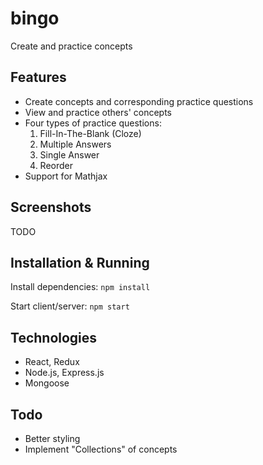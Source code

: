 # bingo

Create and practice concepts

## Features

* Create concepts and corresponding practice questions
* View and practice others' concepts
* Four types of practice questions:
    1. Fill-In-The-Blank (Cloze)
    2. Multiple Answers
    3. Single Answer
    4. Reorder
* Support for Mathjax
	
## Screenshots

TODO

## Installation & Running

Install dependencies:
`
npm install
`

Start client/server:
`
npm start
`

## Technologies

* React, Redux
* Node.js, Express.js
* Mongoose

## Todo

* Better styling
* Implement "Collections" of concepts